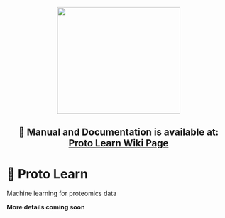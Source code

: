 <p align="center"> <img src="https://raw.githubusercontent.com/OmicEra/proto_learn/master/utils/proto_learn.png?token=AL3BHZXN753BH5E77HEIXR27DLM5O" height="240" width="277" /> </p>
<h2 align="center"> 📰 Manual and Documentation is available at: <a href="https://github.com/OmicEra/proto_learn/wiki">Proto Learn Wiki Page </a> </h2>


# 🧬 Proto Learn
Machine learning for proteomics data

**More details coming soon**
